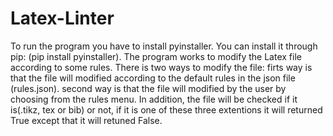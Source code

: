 # Latex-Linter
To run the program you have to install pyinstaller.
You can install it through pip: (pip install pyinstaller).
The program works to modify the Latex file according to some rules.
There is two ways to modify the file:
firts way is that the file will modified according to the default rules in the json file (rules.json).
second way is that the file will modified by the user by choosing from the rules menu.
In addition, the file will be checked if it is(.tikz, tex or bib) or not, if it is one of these three extentions it will returned True except that it will retuned False.


